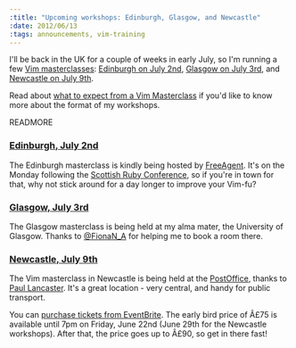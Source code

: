 ```yaml
--- 
:title: "Upcoming workshops: Edinburgh, Glasgow, and Newcastle"
:date: 2012/06/13
:tags: announcements, vim-training
---
```


I'll be back in the UK for a couple of weeks in early July, so I'm running a few [Vim masterclasses][workshops]: [Edinburgh on July 2nd][ed], [Glasgow on July 3rd][gl], and [Newcastle on July 9th][ne].

Read about [what to expect from a Vim Masterclass][expect] if you'd like to know more about the format of my workshops.

[workshops]: http://vimcasts.eventbrite.com
[expect]: http://vimcasts.org/blog/2012/02/what-to-expect-from-a-vimcasts-workshop/
[ed]: http://edinburgh-vimcasts-eve-1.eventbrite.com/
[gl]: http://glasgow-vimcasts-eve-1.eventbrite.com/
[ne]: http://newcastle-vimcasts-eve-1.eventbrite.com/


READMORE

### [Edinburgh, July 2nd][ed]

The Edinburgh masterclass is kindly being hosted by [FreeAgent][]. It's on the Monday following the [Scottish Ruby Conference][src], so if you're in town for that, why not stick around for a day longer to improve your Vim-fu?

### [Glasgow, July 3rd][gl]

The Glasgow masterclass is being held at my alma mater, the University of Glasgow. Thanks to [@FionaN_A](http://twitter.com/FionaN_A) for helping me to book a room there.

### [Newcastle, July 9th][ne]

The Vim masterclass in Newcastle is being held at the [PostOffice][postoffice], thanks to [Paul Lancaster](http://twitter.com/lordlancaster). It's a great location - very central, and handy for public transport.

You can [purchase tickets from EventBrite][workshops]. The early bird price of Â£75 is available until 7pm on Friday, June 22nd (June 29th for the Newcastle workshops). After that, the price goes up to Â£90, so get in there fast!

[ed]: http://edinburgh-vimcasts-eve-1.eventbrite.com/
[gl]: http://glasgow-vimcasts-eve-1.eventbrite.com/
[ne]: http://newcastle-vimcasts-eve-1.eventbrite.com/
[FreeAgent]: http://freeagent.com
[src]: http://scottishrubyconference.com/
[postoffice]: http://plandigital.wordpress.com/postoffice/
[workshops]: http://vimcasts.eventbrite.com
